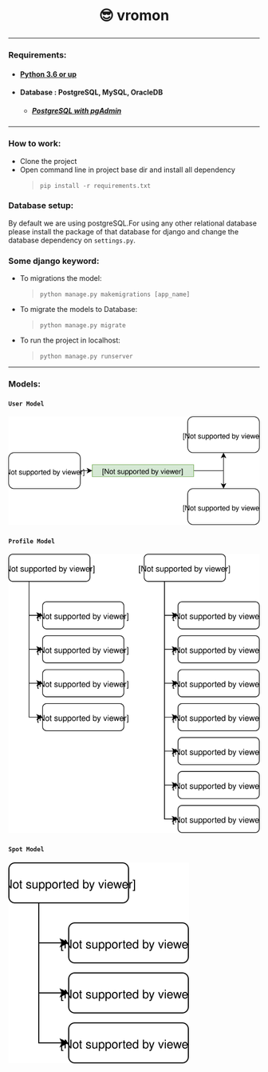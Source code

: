 <h1 align="center">

:sunglasses: vromon

</h1>

***

### Requirements:
 * #### [Python 3.6 or up](https://www.python.org/downloads/release/python-372/)
 * #### Database : PostgreSQL, MySQL, OracleDB
   * ##### [PostgreSQL with pgAdmin](https://www.enterprisedb.com/downloads/postgres-postgresql-downloads)

***
### How to work:
 * Clone the project
 * Open command line in project base dir and install all dependency
   > `pip install -r requirements.txt`
   
### Database setup:
By default we are using postgreSQL.For using any other relational database please install the package of that database
for django and change the database dependency on `settings.py`.

### Some django keyword:
* To migrations the model:
  > `python manage.py makemigrations [app_name]`
 
* To migrate the models to Database:
  > `python manage.py migrate`
  
* To run the project in localhost:
  > `python manage.py runserver`

***

### Models:
#### `User Model`
![account mode](doc/vromon_user_model.svg)


#### `Profile Model`
![account mode](doc/vromon_profile_model.svg)


#### `Spot Model`
![account mode](doc/vromon_spot_model.svg)

